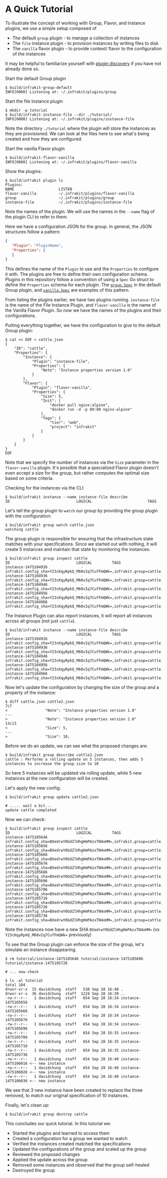 # A Quick Tutorial

To illustrate the concept of working with Group, Flavor, and Instance plugins, we use a simple setup composed of
  + The default `group` plugin - to manage a collection of instances
  + The `file` instance plugin - to provision instances by writing files to disk
  + The `vanilla` flavor plugin - to provide context/ flavor to the configuration of the instances

It may be helpful to familiarize yourself with [plugin discovery](../README.md#plugin-discovery) if you have not already
done so.

Start the default Group plugin

```shell
$ build/infrakit-group-default
INFO[0000] Listening at: ~/.infrakit/plugins/group
```

Start the file Instance plugin

```shell
$ mkdir -p tutorial
$ build/infrakit-instance-file --dir ./tutorial/
INFO[0000] Listening at: ~/.infrakit/plugins/instance-file
```
Note the directory `./tutorial` where the plugin will store the instances as they are provisioned.
We can look at the files here to see what's being created and how they are configured.

Start the vanilla Flavor plugin

```shell
$ build/infrakit-flavor-vanilla
INFO[0000] Listening at: ~/.infrakit/plugins/flavor-vanilla
```

Show the plugins:

```shell
$ build/infrakit plugin ls
Plugins:
NAME                    LISTEN
flavor-vanilla          ~/.infrakit/plugins/flavor-vanilla
group                   ~/.infrakit/plugins/group
instance-file           ~/.infrakit/plugins/instance-file
```

Note the names of the plugin.  We will use the names in the `--name` flag of the plugin CLI to refer to them.

Here we have a configuration JSON for the group.  In general, the JSON structures follow a pattern:

```json
{
   "Plugin": "PluginName",
   "Properties": {
   }
}
```

This defines the name of the `Plugin` to use and the `Properties` to configure it with.  The plugins are free to define
their own configuration schema.  Plugins in this repository follow a convention of using a `Spec` Go struct to define
the `Properties` schema for each plugin.  The [`group.Spec`](/plugin/group/types/types.go) in the default Group plugin,
and [`vanilla.Spec`](/plugin/flavor/vanilla/flavor.go) are examples of this pattern.

From listing the plugins earlier, we have two plugins running. `instance-file` is the name of the File Instance Plugin,
and `flavor-vanilla` is the name of the Vanilla Flavor Plugin.
So now we have the names of the plugins and their configurations.

Putting everything together, we have the configuration to give to the default Group plugin:

```shell
$ cat << EOF > cattle.json
{
    "ID": "cattle",
    "Properties": {
        "Instance": {
            "Plugin": "instance-file",
            "Properties": {
                "Note": "Instance properties version 1.0"
            }
        },
        "Flavor": {
            "Plugin": "flavor-vanilla",
            "Properties": {
                "Size": 5,
                "Init": [
                    "docker pull nginx:alpine",
                    "docker run -d -p 80:80 nginx-alpine"
                ],
                "Tags": {
                    "tier": "web",
                    "project": "infrakit"
                }
            }
        }
    }
}
EOF
```

Note that we specify the number of instances via the `Size` parameter in the `flavor-vanilla` plugin.  It's possible
that a specialized Flavor plugin doesn't even accept a size for the group, but rather computes the optimal size based on
some criteria.

Checking for the instances via the CLI:

```shell
$ build/infrakit instance --name instance-file describe
ID                              LOGICAL                         TAGS

```

Let's tell the group plugin to `watch` our group by providing the group plugin with the configuration:

```shell
$ build/infrakit group watch cattle.json
watching cattle
```

The group plugin is responsible for ensuring that the infrastructure state matches with your specifications.  Since we
started out with nothing, it will create 5 instances and maintain that state by monitoring the instances:
```shell
$ build/infrakit group inspect cattle
ID                              LOGICAL         TAGS
instance-1475104926           	  -             infrakit.config_sha=Y23cKqyRpkQ_M60vIq7CufFmQWk=,infrakit.group=cattle,project=infrakit,tier=web
instance-1475104936           	  -             infrakit.config_sha=Y23cKqyRpkQ_M60vIq7CufFmQWk=,infrakit.group=cattle,project=infrakit,tier=web
instance-1475104946           	  -             infrakit.config_sha=Y23cKqyRpkQ_M60vIq7CufFmQWk=,infrakit.group=cattle,project=infrakit,tier=web
instance-1475104956           	  -             infrakit.config_sha=Y23cKqyRpkQ_M60vIq7CufFmQWk=,infrakit.group=cattle,project=infrakit,tier=web
instance-1475104966           	  -             infrakit.config_sha=Y23cKqyRpkQ_M60vIq7CufFmQWk=,infrakit.group=cattle,project=infrakit,tier=web
```

The Instance Plugin can also report instances, it will report all instances across all groups (not just `cattle`).

```shell
$ build/infrakit instance --name instance-file describe
ID                              LOGICAL         TAGS
instance-1475104926           	  -             infrakit.config_sha=Y23cKqyRpkQ_M60vIq7CufFmQWk=,infrakit.group=cattle,project=infrakit,tier=web
instance-1475104936           	  -             infrakit.config_sha=Y23cKqyRpkQ_M60vIq7CufFmQWk=,infrakit.group=cattle,project=infrakit,tier=web
instance-1475104946           	  -             infrakit.config_sha=Y23cKqyRpkQ_M60vIq7CufFmQWk=,infrakit.group=cattle,project=infrakit,tier=web
instance-1475104956           	  -             infrakit.config_sha=Y23cKqyRpkQ_M60vIq7CufFmQWk=,infrakit.group=cattle,project=infrakit,tier=web
instance-1475104966           	  -             infrakit.config_sha=Y23cKqyRpkQ_M60vIq7CufFmQWk=,infrakit.group=cattle,project=infrakit,tier=web
```

Now let's update the configuration by changing the size of the group and a property of the instance:

```shell
$ diff cattle.json cattle2.json 
7c7
<                 "Note": "Instance properties version 1.0"
---
>                 "Note": "Instance properties version 2.0"
13c13
<                 "Size": 5,
---
>                 "Size": 10,
```

Before we do an update, we can see what the proposed changes are:
```shell
$ build/infrakit group describe cattle2.json 
cattle : Performs a rolling update on 5 instances, then adds 5 instances to increase the group size to 10
```

So here 5 instances will be updated via rolling update, while 5 new instances at the new configuration will
be created.

Let's apply the new config:

```shell
$ build/infrakit group update cattle2.json 

# ..... wait a bit...
update cattle completed
```
Now we can check:

```shell
$ build/infrakit group inspect cattle
ID                              LOGICAL         TAGS
instance-1475105646           	  -             infrakit.config_sha=BXedrwY0GdZlHhgHmPAzxTN4oHM=,infrakit.group=cattle,project=infrakit,tier=web
instance-1475105656           	  -             infrakit.config_sha=BXedrwY0GdZlHhgHmPAzxTN4oHM=,infrakit.group=cattle,project=infrakit,tier=web
instance-1475105666           	  -             infrakit.config_sha=BXedrwY0GdZlHhgHmPAzxTN4oHM=,infrakit.group=cattle,project=infrakit,tier=web
instance-1475105676           	  -             infrakit.config_sha=BXedrwY0GdZlHhgHmPAzxTN4oHM=,infrakit.group=cattle,project=infrakit,tier=web
instance-1475105686           	  -             infrakit.config_sha=BXedrwY0GdZlHhgHmPAzxTN4oHM=,infrakit.group=cattle,project=infrakit,tier=web
instance-1475105696           	  -             infrakit.config_sha=BXedrwY0GdZlHhgHmPAzxTN4oHM=,infrakit.group=cattle,project=infrakit,tier=web
instance-1475105706           	  -             infrakit.config_sha=BXedrwY0GdZlHhgHmPAzxTN4oHM=,infrakit.group=cattle,project=infrakit,tier=web
instance-1475105716           	  -             infrakit.config_sha=BXedrwY0GdZlHhgHmPAzxTN4oHM=,infrakit.group=cattle,project=infrakit,tier=web
instance-1475105726           	  -             infrakit.config_sha=BXedrwY0GdZlHhgHmPAzxTN4oHM=,infrakit.group=cattle,project=infrakit,tier=web
instance-1475105736           	  -             infrakit.config_sha=BXedrwY0GdZlHhgHmPAzxTN4oHM=,infrakit.group=cattle,project=infrakit,tier=web
```

Note the instances now have a new SHA `BXedrwY0GdZlHhgHmPAzxTN4oHM=` (vs `Y23cKqyRpkQ_M60vIq7CufFmQWk=` previously)

To see that the Group plugin can enforce the size of the group, let's simulate an instance disappearing.

```shell
$ rm tutorial/instance-1475105646 tutorial/instance-1475105686 tutorial/instance-1475105726

# ... now check

$ ls -al tutorial
total 104
drwxr-xr-x  15 davidchung  staff   510 Sep 28 16:40 .
drwxr-xr-x  36 davidchung  staff  1224 Sep 28 16:39 ..
-rw-r--r--   1 davidchung  staff   654 Sep 28 16:34 instance-1475105656
-rw-r--r--   1 davidchung  staff   654 Sep 28 16:34 instance-1475105666
-rw-r--r--   1 davidchung  staff   654 Sep 28 16:34 instance-1475105676
-rw-r--r--   1 davidchung  staff   654 Sep 28 16:34 instance-1475105696
-rw-r--r--   1 davidchung  staff   654 Sep 28 16:35 instance-1475105706
-rw-r--r--   1 davidchung  staff   654 Sep 28 16:35 instance-1475105716
-rw-r--r--   1 davidchung  staff   654 Sep 28 16:35 instance-1475105736
-rw-r--r--   1 davidchung  staff   654 Sep 28 16:40 instance-1475106016 <-- new instance
-rw-r--r--   1 davidchung  staff   654 Sep 28 16:40 instance-1475106026 <-- new instance
-rw-r--r--   1 davidchung  staff   654 Sep 28 16:40 instance-1475106036 <-- new instance
```

We see that 3 new instance have been created to replace the three removed, to match our
original specification of 10 instances.

Finally, let's clean up:

```shell
$ build/infrakit group destroy cattle
```

This concludes our quick tutorial.  In this tutorial we:
  + Started the plugins and learned to access them
  + Created a configuration for a group we wanted to watch
  + Verified the instances created matched the specifications
  + Updated the configurations of the group and scaled up the group
  + Reviewed the proposed changes
  + Applied the update across the group
  + Removed some instances and observed that the group self-healed
  + Destroyed the group

